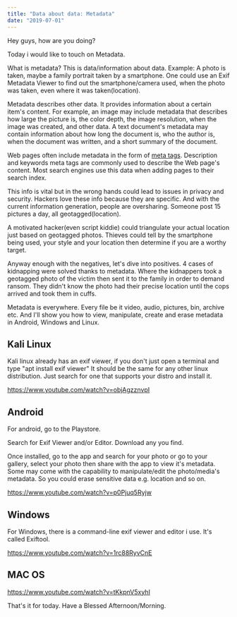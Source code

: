 ```yaml
---
title: "Data about data: Metadata"
date: "2019-07-01"
---
```


Hey guys, how are you doing?

Today i would like to touch on Metadata.

What is metadata? This is data/information about data. Example: A photo is taken, maybe a family portrait taken by a smartphone. One could use an Exif Metadata Viewer to find out the smartphone/camera used, when the photo was taken, even where it was taken(location).

Metadata describes other data. It provides information about a certain item's content. For example, an image may include metadata that describes how large the picture is, the color depth, the image resolution, when the image was created, and other data. A text document's metadata may contain information about how long the document is, who the author is, when the document was written, and a short summary of the document.

Web pages often include metadata in the form of [meta tags](https://techterms.com/definition/metatag). Description and keywords meta tags are commonly used to describe the Web page's content. Most search engines use this data when adding pages to their search index.

This info is vital but in the wrong hands could lead to issues in privacy and security. Hackers love these info because they are specific. And with the current information generation, people are oversharing. Someone post 15 pictures a day, all geotagged(location).

A motivated hacker(even script kiddie) could triangulate your actual location just based on geotagged photos. Thieves could tell by the smartphone being used, your style and your location then determine if you are a worthy target.

Anyway enough with the negatives, let's dive into positives. 4 cases of kidnapping were solved thanks to metadata. Where the kidnappers took a geotagged photo of the victim then sent it to the family in order to demand ransom. They didn't know the photo had their precise location until the cops arrived and took them in cuffs.

Metadata is everywhere. Every file be it video, audio, pictures, bin, archive etc. And I'll show you how to view, manipulate, create and erase metadata in Android, Windows and Linux.

## Kali Linux

Kali linux already has an exif viewer, if you don't just open a terminal and type "apt install exif viewer" It should be the same for any other linux distribution. Just search for one that supports your distro and install it.

https://www.youtube.com/watch?v=objAgzznvpI

## Android

For android, go to the Playstore.

Search for Exif Viewer and/or Editor. Download any you find.

Once installed, go to the app and search for your photo or go to your gallery, select your photo then share with the app to view it's metadata. Some may come with the capability to manipulate/edit the photo/media's metadata. So you could erase sensitive data e.g. location and so on.

https://www.youtube.com/watch?v=p0Pjuq5Ryjw

## Windows

For Windows, there is a command-line exif viewer and editor i use. It's called Exiftool.

https://www.youtube.com/watch?v=1rc88RyvCnE

## MAC OS

https://www.youtube.com/watch?v=tKkpnV5xyhI

That's it for today. Have a Blessed Afternoon/Morning.
